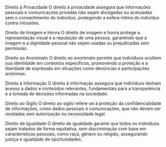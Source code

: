 Direito à Privacidade
O direito à privacidade assegura que informações pessoais e comunicações privadas não sejam divulgadas ou acessadas sem o consentimento do indivíduo, protegendo a esfera íntima do indivíduo contra intrusões.

Direito de Imagem e Honra
O direito de imagem e honra protege a representação visual e a reputação de uma pessoa, garantindo que a imagem e a dignidade pessoal não sejam usadas ou prejudicadas sem permissão.

Direito ao Anonimato
O direito ao anonimato permite que indivíduos ocultem sua identidade em contextos específicos, promovendo a proteção e a liberdade de expressão em situações como denúncias e participações anônimas.

Direito à Informação
O direito à informação assegura que indivíduos tenham acesso a dados e conteúdos relevantes, fundamentais para a transparência e a tomada de decisões informadas na sociedade.

Direito ao Sigilo
O direito ao sigilo refere-se à proteção da confidencialidade de informações, como dados pessoais e comunicações, que não devem ser reveladas sem autorização ou necessidade legal.

Direito de Igualdade
O direito de igualdade garante que todos os indivíduos sejam tratados de forma equitativa, sem discriminação com base em características pessoais, como raça, gênero ou religião, assegurando justiça e igualdade de oportunidades.
